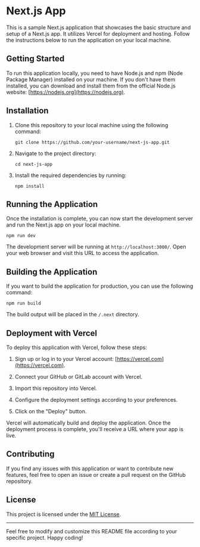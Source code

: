 # Next.js App

This is a sample Next.js application that showcases the basic structure and setup of a Next.js app. It utilizes Vercel for deployment and hosting. Follow the instructions below to run the application on your local machine.

## Getting Started

To run this application locally, you need to have Node.js and npm (Node Package Manager) installed on your machine. If you don't have them installed, you can download and install them from the official Node.js website: [https://nodejs.org](https://nodejs.org).

## Installation

1. Clone this repository to your local machine using the following command:

   ```
   git clone https://github.com/your-username/next-js-app.git
   ```

2. Navigate to the project directory:

   ```
   cd next-js-app
   ```

3. Install the required dependencies by running:

   ```
   npm install
   ```

## Running the Application

Once the installation is complete, you can now start the development server and run the Next.js app on your local machine.

```
npm run dev
```

The development server will be running at `http://localhost:3000/`. Open your web browser and visit this URL to access the application.

## Building the Application

If you want to build the application for production, you can use the following command:

```
npm run build
```

The build output will be placed in the `/.next` directory.

## Deployment with Vercel

To deploy this application with Vercel, follow these steps:

1. Sign up or log in to your Vercel account: [https://vercel.com](https://vercel.com).

2. Connect your GitHub or GitLab account with Vercel.

3. Import this repository into Vercel.

4. Configure the deployment settings according to your preferences.

5. Click on the "Deploy" button.

Vercel will automatically build and deploy the application. Once the deployment process is complete, you'll receive a URL where your app is live.

## Contributing

If you find any issues with this application or want to contribute new features, feel free to open an issue or create a pull request on the GitHub repository.

## License

This project is licensed under the [MIT License](LICENSE).

---

Feel free to modify and customize this README file according to your specific project. Happy coding!